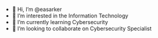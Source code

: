 - 👋 Hi, I’m @easarker
- 👀 I’m interested in the Information Technology 
- 🌱 I’m currently learning Cybersecurity 
- 💞️ I’m looking to collaborate on Cybersecurity Specialist 
  

<!---
easarker/easarker is a ✨ special ✨ repository because its `README.md` (this file) appears on your GitHub profile.
You can click the Preview link to take a look at your changes.
--->
